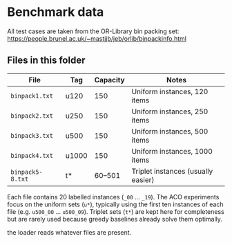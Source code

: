 # Benchmark data

All test cases are taken from the OR-Library bin packing set:
<https://people.brunel.ac.uk/~mastjjb/jeb/orlib/binpackinfo.html>

## Files in this folder

| File             | Tag   | Capacity | Notes                              |
| ---------------- | ----- | -------- | ---------------------------------- |
| `binpack1.txt`   | u120  | 150      | Uniform instances, 120 items       |
| `binpack2.txt`   | u250  | 150      | Uniform instances, 250 items       |
| `binpack3.txt`   | u500  | 150      | Uniform instances, 500 items       |
| `binpack4.txt`   | u1000 | 150      | Uniform instances, 1000 items      |
| `binpack5-8.txt` | t\*   | 60–501   | Triplet instances (usually easier) |

Each file contains 20 labelled instances (`_00` … `_19`). The ACO experiments focus on the uniform sets (`u*`), typically using the first ten instances of each file (e.g. `u500_00` … `u500_09`). Triplet sets (`t*`) are kept here for completeness but are rarely used because greedy baselines already solve them optimally.

the loader reads whatever files are present.

